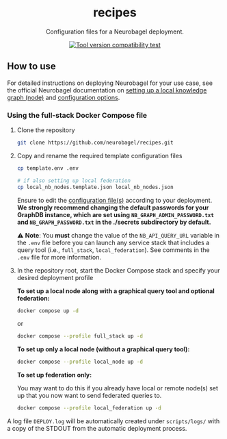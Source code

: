 <div align="center">

# recipes
Configuration files for a Neurobagel deployment.

<a href="https://github.com/neurobagel/recipes/actions/workflows/compatibility.yaml">
        <img src="https://img.shields.io/github/actions/workflow/status/neurobagel/query-tool/component-test.yaml?color=8FBC8F&label=Tool version compatibility test&style=flat-square" alt="Tool version compatibility test">
    </a>
</div>

## How to use
For detailed instructions on deploying Neurobagel for your use case, see the official Neurobagel documentation on [setting up a local knowledge graph (node)](https://neurobagel.org/user_guide/getting_started/) and [configuration options](https://neurobagel.org/user_guide/config/).

### Using the full-stack Docker Compose file

1. Clone the repository
    ```bash
    git clone https://github.com/neurobagel/recipes.git
    ```

2. Copy and rename the required template configuration files
    ```bash
    cp template.env .env

    # if also setting up local federation
    cp local_nb_nodes.template.json local_nb_nodes.json
    ```

    Ensure to edit the [configuration file(s)](https://neurobagel.org/user_guide/config/) according to your deployment.
    **We strongly recommend changing the default passwords for your GraphDB instance, which are set using `NB_GRAPH_ADMIN_PASSWORD.txt` and `NB_GRAPH_PASSWORD.txt` in the ./secrets subdirectory by default.**

    :warning: **Note**: You **must** change the value of the `NB_API_QUERY_URL` variable in the `.env` file before you can launch any service stack that includes a query tool (i.e., `full_stack`, `local_federation`). 
See comments in the `.env` file for more information.

3. In the repository root, start the Docker Compose stack and specify your desired deployment profile

    **To set up a local node along with a graphical query tool and optional federation:**
    ```bash
    docker compose up -d
    ```
    or
    ```bash
    docker compose --profile full_stack up -d
    ```

    **To set up only a local node (without a graphical query tool):**
    ```bash
    docker compose --profile local_node up -d
    ```

    **To set up federation only:**
    
    You may want to do this if you already have local or remote node(s) set up that you now want to send federated queries to.
    ```bash
    docker compose --profile local_federation up -d
    ```

A log file `DEPLOY.log` will be automatically created under `scripts/logs/` with a copy of the STDOUT from the automatic deployment process.
